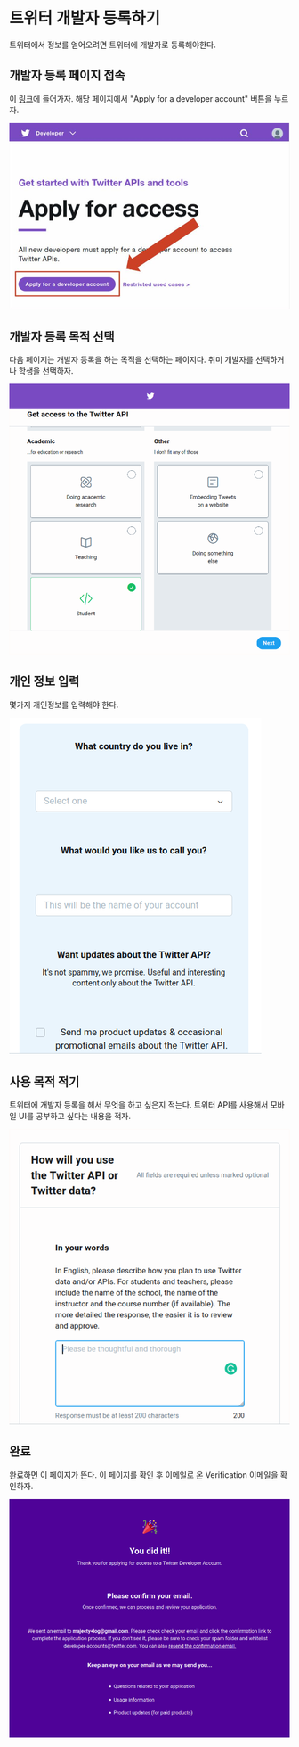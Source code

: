 # 트위터 개발자 등록하기

트위터에서 정보를 얻어오려면 트위터에 개발자로 등록해야한다.

## 개발자 등록 페이지 접속

이 [링크](https://developer.twitter.com/en/apply-for-access)에 들어가자.
해당 페이지에서 "Apply for a developer account" 버튼을 누르자.

![개발 등록 첫 페이지](./2-개발등록-1.jpg)

## 개발자 등록 목적 선택

다음 페이지는 개발자 등록을 하는 목적을 선택하는 페이지다.
취미 개발자를 선택하거나 학생을 선택하자.

![개발자 등록 목적 선택 페이지](./2-개발등록-2-student.png)

## 개인 정보 입력

몇가지 개인정보를 입력해야 한다.

![개인 정보 등록](./2-개발등록-3-폼-입력.png)

## 사용 목적 적기

트위터에 개발자 등록을 해서 무엇을 하고 싶은지 적는다.
트위터 API를 사용해서 모바일 UI를 공부하고 싶다는 내용을 적자.

![사용 목적 적기](./2-개발등록-4-사용목적.png)

## 완료

완료하면 이 페이지가 뜬다.
이 페이지를 확인 후 이메일로 온 Verification 이메일을 확인하자.

![완료 페이지](./2-개발등록-5-완료.png)
